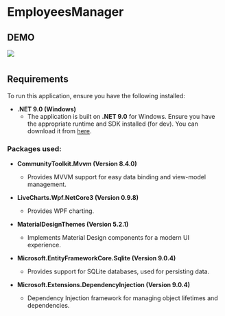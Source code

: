 # EmployeesManager

## DEMO 
![](https://github.com/MeinLiX/EmployeersManager/blob/main/EmpManagerDemo.gif)
#

## Requirements

To run this application, ensure you have the following installed:

- **.NET 9.0 (Windows)**
  - The application is built on **.NET 9.0** for Windows. Ensure you have the appropriate runtime and SDK installed (for dev). You can download it from [here](https://dotnet.microsoft.com/download/dotnet).

### Packages used:
- **CommunityToolkit.Mvvm (Version 8.4.0)**
  - Provides MVVM support for easy data binding and view-model management.
  
- **LiveCharts.Wpf.NetCore3 (Version 0.9.8)**
  - Provides WPF charting.

- **MaterialDesignThemes (Version 5.2.1)**
  - Implements Material Design components for a modern UI experience.

- **Microsoft.EntityFrameworkCore.Sqlite (Version 9.0.4)**
  - Provides support for SQLite databases, used for persisting data.

- **Microsoft.Extensions.DependencyInjection (Version 9.0.4)**
  - Dependency Injection framework for managing object lifetimes and dependencies.
